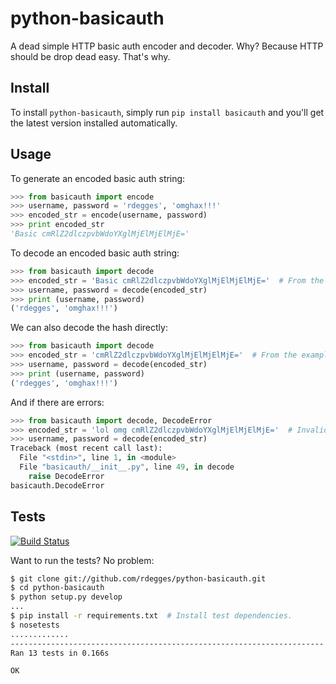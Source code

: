 # python-basicauth

A dead simple HTTP basic auth encoder and decoder. Why? Because HTTP should be
drop dead easy. That's why.


## Install

To install ``python-basicauth``, simply run ``pip install basicauth`` and
you'll get the latest version installed automatically.


## Usage

To generate an encoded basic auth string:

``` python
>>> from basicauth import encode
>>> username, password = 'rdegges', 'omghax!!!'
>>> encoded_str = encode(username, password)
>>> print encoded_str
'Basic cmRlZ2dlczpvbWdoYXglMjElMjElMjE='
```

To decode an encoded basic auth string:

``` python
>>> from basicauth import decode
>>> encoded_str = 'Basic cmRlZ2dlczpvbWdoYXglMjElMjElMjE='  # From the example above.
>>> username, password = decode(encoded_str)
>>> print (username, password)
('rdegges', 'omghax!!!')
```

We can also decode the hash directly:

``` python
>>> from basicauth import decode
>>> encoded_str = 'cmRlZ2dlczpvbWdoYXglMjElMjElMjE='  # From the example above.
>>> username, password = decode(encoded_str)
>>> print (username, password)
('rdegges', 'omghax!!!')
```

And if there are errors:

``` python
>>> from basicauth import decode, DecodeError
>>> encoded_str = 'lol omg cmRlZ2dlczpvbWdoYXglMjElMjElMjE='  # Invalid hash.
>>> username, password = decode(encoded_str)
Traceback (most recent call last):
  File "<stdin>", line 1, in <module>
  File "basicauth/__init__.py", line 49, in decode
    raise DecodeError
basicauth.DecodeError
```


## Tests

[![Build Status](https://secure.travis-ci.org/rdegges/python-basicauth.png?branch=master)](http://travis-ci.org/rdegges/python-basicauth)

Want to run the tests? No problem:

``` bash
$ git clone git://github.com/rdegges/python-basicauth.git
$ cd python-basicauth
$ python setup.py develop
...
$ pip install -r requirements.txt  # Install test dependencies.
$ nosetests
.............
----------------------------------------------------------------------
Ran 13 tests in 0.166s

OK
```
